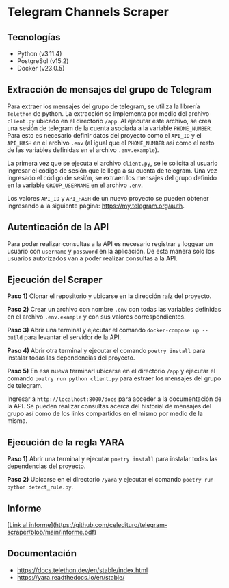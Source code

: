 # Telegram Channels Scraper

## Tecnologías

- Python (v3.11.4)
- PostgreSql (v15.2)
- Docker (v23.0.5)

## Extracción de mensajes del grupo de Telegram

Para extraer los mensajes del grupo de telegram, se utiliza la librería ``Telethon`` de python. La extracción se implementa por medio del archivo ``client.py`` ubicado en el directorio ``/app``. Al ejecutar este archivo, se crea una sesión de telegram de la cuenta asociada a la variable ```PHONE_NUMBER```. Para esto es necesario definir datos del proyecto como el ``API_ID`` y el ``API_HASH`` en el archivo ``.env`` (al igual que el ``PHONE_NUMBER`` así como el resto de las variables definidas en el archivo 
 ``.env.example``).

La primera vez que se ejecuta el archivo ``client.py``, se le solicita al usuario ingresar el código de sesión que le llega a su cuenta de telegram. Una vez ingresado el código de sesión, se extraen los mensajes del grupo definido en la variable ``GROUP_USERNAME`` en el archivo ``.env``.

Los valores ``API_ID`` y ``API_HASH`` de un nuevo proyecto se pueden obtener ingresando a la siguiente página: <https://my.telegram.org/auth>.

## Autenticación de la API

Para poder realizar consultas a la API es necesario registrar y loggear un usuario con ``username`` y ``password`` en la aplicación. De esta manera sólo los usuarios autorizados van a poder realizar consultas a la API.

## Ejecución del Scraper

**Paso 1)** Clonar el repositorio y ubicarse en la dirección raíz del proyecto.

**Paso 2)** Crear un archivo con nombre ``.env`` con todas las variables definidas en el archivo ``.env.example`` y con sus valores correspondientes.

**Paso 3)** Abrir una terminal y ejecutar el comando ``docker-compose up --build`` para levantar el servidor de la API.

**Paso 4)** Abrir otra terminal y ejecutar el comando ``poetry install`` para instalar todas las dependencias del proyecto.

**Paso 5)** En esa nueva terminarl ubicarse en el directorio ``/app`` y ejecutar el comando ``poetry run python client.py`` para estraer los mensajes del grupo de telegram.
  
Ingresar a ``http://localhost:8000/docs`` para acceder a la documentación de la API. Se pueden realizar consultas acerca del historial de mensajes del grupo así como de los links compartidos en el mismo por medio de la misma.

## Ejecución de la regla YARA

**Paso 1)** Abrir una terminal y ejecutar ``poetry install`` para instalar todas las dependencias del proyecto.

**Paso 2)** Ubicarse en el directorio ``/yara`` y ejecutar el comando ``poetry run python detect_rule.py``.

## Informe

[[Link al informe](../../../Downloads/Informe.pdf)](https://github.com/celedituro/telegram-scraper/blob/main/Informe.pdf)

## Documentación

- <https://docs.telethon.dev/en/stable/index.html>
- <https://yara.readthedocs.io/en/stable/>

